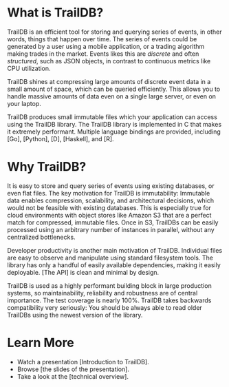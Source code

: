 
# What is TrailDB?

TrailDB is an efficient tool for storing and querying series of events,
in other words, things that happen over time. The series of events
could be generated by a user using a mobile application, or a trading
algorithm making trades in the market. Events likes this are *discrete*
and often *structured*, such as JSON objects, in contrast to continuous
metrics like CPU utilization.

TrailDB shines at compressing large amounts of discrete event data in a
small amount of space, which can be queried efficiently. This allows you
to handle massive amounts of data even on a single large server, or even
on your laptop.

TrailDB produces small immutable files which your application can access
using the TrailDB library. The TrailDB library is implemented in C that
makes it extremely performant. Multiple language bindings are provided,
including [Go], [Python], [D], [Haskell], and [R].


# Why TrailDB?

It is easy to store and query series of events using existing databases,
or even flat files. The key motivation for TrailDB is immutability:
Immutable data enables compression, scalability, and architectural
decisions, which would not be feasible with existing databases. This is
especially true for cloud environments with object stores like
Amazon S3 that are a perfect match for compressed, immutable files. Once
in S3, TrailDBs can be easily processed using an arbitrary number of
instances in parallel, without any centralized bottlenecks.

Developer productivity is another main motivation of TrailDB. Individual
files are easy to observe and manipulate using standard filesystem
tools. The library has only a handful of easily available dependencies,
making it easily deployable. [The API] is clean and minimal by design.

TrailDB is used as a highly performant building block in large
production systems, so maintainability, reliability and robustness are
of central importance. The test coverage is nearly 100%. TrailDB takes
backwards compatibility very seriously: You should be always able to
read older TrailDBs using the newest version of the library.

# Learn More

 - Watch a presentation [Introduction to TrailDB].
 - Browse [the slides of the presentation].
 - Take a look at the [technical overview].

